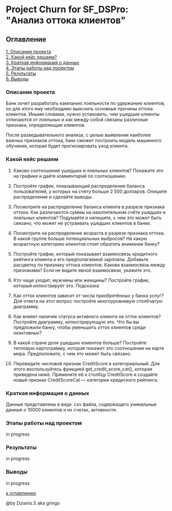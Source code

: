 # Project Churn for SF_DSPro: "Анализ оттока клиентов"

## Оглавление
[1. Описание проекта](#Описание-проекта)    
[2. Какой кейс решаем?](#Какой-кейс-решаем)     
[3. Краткая информация о данных](#Краткая-информация-о-данных)      
[4. Этапы работы над проектом](#Этапы-работы-над-проектом)      
[5. Результаты](#Результаты)    
[6. Выводы](#Выводы) 

### Описание проекта
Банк хочет разработать кампанию лояльности по удержанию клиентов, но для этого ему необходимо выяснить основные причины оттока клиентов. Иными словами, нужно установить, чем ушедшие клиенты отличаются от лояльных и как между собой связаны различные признаки, определяющие клиентов.

После разведывательного анализа, с целью выявления наиболее важных признаков оттока, банк сможет построить модель машинного обучения, которая будет прогнозировать уход клиента. 

### Какой кейс решаем
1. Каково соотношение ушедших и лояльных клиентов? Покажите это на графике и дайте комментарий по соотношению.

2. Постройте график, показывающий распределение баланса пользователей, у которых на счету больше 2 500 долларов. Опишите распределение и сделайте выводы.

3. Посмотрите на распределение баланса клиента в разрезе признака оттока. Как различаются суммы на накопительном счёте ушедших и лояльных клиентов? Подумайте и напишите, с чем это может быть связано, что может не устраивать ушедших клиентов в банке.

4. Посмотрите на распределение возраста в разрезе признака оттока. В какой группе больше потенциальных выбросов? На какую возрастную категорию клиентов стоит обратить внимание банку?

5. Постройте график, который показывает взаимосвязь кредитного рейтинга клиента и его предполагаемой зарплаты. Добавьте расцветку по признаку оттока клиентов. Какова взаимосвязь между признаками? Если не видите явной взаимосвязи, укажите это.

6. Кто чаще уходит, мужчины или женщины? Постройте график, который иллюстрирует это.
Подсказка

7. Как отток клиентов зависит от числа приобретённых у банка услуг? Для ответа на этот вопрос постройте многоуровневую столбчатую диаграмму.

8. Как влияет наличие статуса активного клиента на отток клиентов? Постройте диаграмму, иллюстрирующую это. Что бы вы предложили банку, чтобы уменьшить отток клиентов среди неактивных?

9. В какой стране доля ушедших клиентов больше? Постройте тепловую картограмму, которая покажет это соотношение на карте мира. Предположите, с чем это может быть связано.

10. Переведите числовой признак CreditScore в категориальный. Для этого воспользуйтесь функцией get_credit_score_cat(), которая приведена ниже. Примените её к столбцу CreditScore и создайте новый признак CreditScoreCat — категории кредитного рейтинга.

### Краткая информация о данных
Данные представлены в виде .csv файла, содержащего уникальные данные о 10000 клиентов и их счетах, активности.

### Этапы работы над проектом
in progress

### Результаты
in progress

### Выводы
in progress

[к оглавлению](#Оглавление)

@by Dzianis.S aka gringo